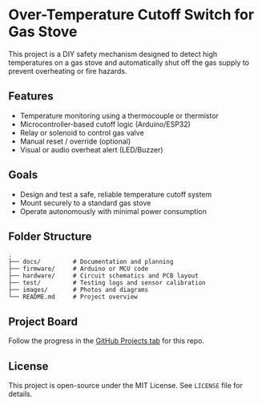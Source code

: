 # Over-Temperature Cutoff Switch for Gas Stove

This project is a DIY safety mechanism designed to detect high temperatures on a gas stove and automatically shut off the gas supply to prevent overheating or fire hazards.

## Features

- Temperature monitoring using a thermocouple or thermistor
- Microcontroller-based cutoff logic (Arduino/ESP32)
- Relay or solenoid to control gas valve
- Manual reset / override (optional)
- Visual or audio overheat alert (LED/Buzzer)

## Goals

- Design and test a safe, reliable temperature cutoff system
- Mount securely to a standard gas stove
- Operate autonomously with minimal power consumption

## Folder Structure

```
.
├── docs/         # Documentation and planning
├── firmware/     # Arduino or MCU code
├── hardware/     # Circuit schematics and PCB layout
├── test/         # Testing logs and sensor calibration
├── images/       # Photos and diagrams
└── README.md     # Project overview
```

## Project Board

Follow the progress in the [GitHub Projects tab](../../projects) for this repo.

## License

This project is open-source under the MIT License. See `LICENSE` file for details.
